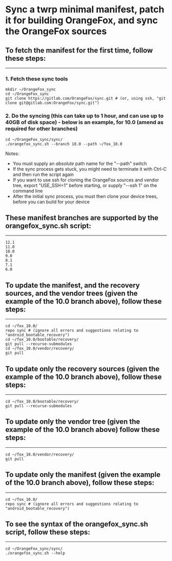 # Sync a twrp minimal manifest, patch it for building OrangeFox, and sync the OrangeFox sources

## To fetch the manifest for the first time, follow these steps: ##
------------------------------------

### 1. Fetch these sync tools ###
	mkdir ~/OrangeFox_sync
	cd ~/OrangeFox_sync
	git clone https://gitlab.com/OrangeFox/sync.git # (or, using ssh, "git clone git@gitlab.com:OrangeFox/sync.git")

### 2. Do the syncing (this can take up to 1 hour, and can use up to 40GB of disk space) - below is an example, for 10.0 (amend as required for other branches) ##
	cd ~/OrangeFox_sync/sync/
	./orangefox_sync.sh --branch 10.0 --path ~/fox_10.0
Notes:
- You must supply an *absolute* path name for the "--path" switch
- If the sync process gets stuck, you might need to terminate it with Ctrl-C and then run the script again
- If you want to use ssh for cloning the OrangeFox sources and vendor tree, export "USE_SSH=1" before starting, or supply "--ssh 1" on the command line
- After the initial sync process, you must then clone your device trees, before you can build for your device

## These manifest branches are supported by the orangefox_sync.sh script: ##
----------------------------------
	12.1
	11.0
	10.0
	9.0
	8.1
	7.1
	6.0

## To update the manifest, and the recovery sources, and the vendor trees (given the example of the 10.0 branch above), follow these steps: ##
----------------------------------
	cd ~/fox_10.0/
	repo sync # (ignore all errors and suggestions relating to "android_bootable_recovery")
	cd ~/fox_10.0/bootable/recovery/
	git pull --recurse-submodules
	cd ~/fox_10.0/vendor/recovery/
	git pull

## To update only the recovery sources (given the example of the 10.0 branch above), follow these steps: ##
----------------------------------
	cd ~/fox_10.0/bootable/recovery/
	git pull --recurse-submodules

## To update only the vendor tree (given the example of the 10.0 branch above) follow these steps: ##
----------------------------------
	cd ~/fox_10.0/vendor/recovery/
	git pull

## To update only the manifest (given the example of the 10.0 branch above), follow these steps: ##
----------------------------------
	cd ~/fox_10.0/
	repo sync # (ignore all errors and suggestions relating to "android_bootable_recovery")

## To see the syntax of the orangefox_sync.sh script, follow these steps: ##
----------------------------------
	cd ~/OrangeFox_sync/sync/
	./orangefox_sync.sh --help

